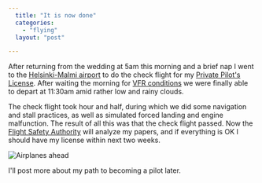 ```yaml
---
  title: "It is now done"
  categories: 
    - "flying"
  layout: "post"

---
```

After returning from the wedding at 5am this morning and a brief nap I went to the [Helsinki-Malmi airport][1] to do the check flight for my [Private Pilot's License][2]. After waiting the morning for [VFR conditions][3] we were finally able to depart at 11:30am amid rather low and rainy clouds.

The check flight took hour and half, during which we did some navigation and stall practices, as well as simulated forced landing and engine malfunction. The result of all this was that the check flight passed. Now the [Flight Safety Authority][4] will analyze my papers, and if everything is OK I should have my license within next two weeks.

![Airplanes ahead](https://s3.eu-central-1.amazonaws.com/bergie-iki-fi/Airplanes_ahead.jpg)

I'll post more about my path to becoming a pilot later.

[1]: http://www.ilmailulaitos.fi/airport_helsinki-malmi
[2]: http://en.wikipedia.org/wiki/Private_Pilot_Licence
[3]: http://en.wikipedia.org/wiki/Visual_flight_rules
[4]: http://www.flightsafetyauthority.fi/aviators
